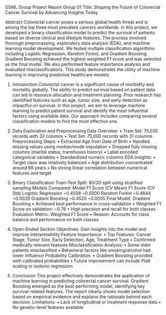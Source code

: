 DSML Group Project Report
Group 01
Title: Shaping the Future of Colorectal Cancer Survival by Advancing Insights Today

Abstract
Colorectal cancer poses a serious global health threat and is among the top three most prevalent cancers worldwide. In this project, we developed a binary classification model to predict the survival of patients based on diverse clinical and lifestyle features. The process involved thorough preprocessing, exploratory data analysis (EDA), and machine learning model development. We tested multiple classification algorithms including Logistic Regression, Random Forest, and Gradient Boosting. Gradient Boosting achieved the highest weighted F1 score and was selected as the final model. We also performed feature importance analysis and evaluated misclassifications. This study demonstrates the utility of machine learning in improving predictive healthcare models.

1. Introduction
Colorectal cancer is a significant cause of morbidity and mortality globally. The ability to predict survival based on patient data can aid in resource allocation and treatment planning. Prior research has identified features such as age, tumor size, and early detection as impactful on survival. In this project, we aim to leverage machine learning to predict patient survival and identify the most influential factors using available data. Our approach includes comparing several classification models to find the most effective one.

2. Data Exploration and Preprocessing
Data Overview:
•	Train Set: 75,035 records with 32 columns
•	Test Set: 75,000 records with 31 columns
Preprocessing Steps:
•	Extracted Age from Date of Birth
•	Handled missing values using median/mode imputation
•	Dropped fully missing columns (marital status, transfusion history)
•	Label encoded categorical variables
•	Standardized numeric columns
EDA Insights:
•	Target class was relatively balanced
•	Age distribution concentrated around 69 years
•	No strong linear correlation between numerical features and target

3. Binary Classification
Train-Test Split: 80/20 split using stratified sampling
Models Compared:
Model	F1 Score (CV Mean)	F1 Score (CV Std)
Logistic Regression	~0.4508	~0.0000
Random Forest	~0.4844	~0.0029
Gradient Boosting	~0.4520	~0.0005
Final Model: Gradient Boosting
•	Achieved best performance in cross-validation
•	Weighted F1 Score on validation: ~0.76
•	High precision and recall for both classes
Evaluation Metric: Weighted F1 Score
•	Reason: Accounts for class balance and performance on both classes

4. Open-Ended Section
Objectives: Gain insights into the model and improve interpretability
Feature Importance:
•	Top Features: Cancer Stage, Tumor Size, Early Detection, Age, Treatment Type
•	Confirmed medically relevant features
Misclassification Analysis:
•	Some older patients misclassified
•	Behavioral factors like smoking/alcohol had lower influence
Probability Calibration:
•	Gradient Boosting provided well-calibrated probabilities
•	Future improvement can include Platt scaling or isotonic regression

5. Conclusion
This project effectively demonstrates the application of machine learning in predicting colorectal cancer survival. Gradient Boosting emerged as the best-performing model, identifying key survival-related features. The report clearly shows model selection based on empirical evidence and explains the rationale behind each decision.
Limitations:
•	Lack of longitudinal or treatment response data
•	No genetic-level features available



